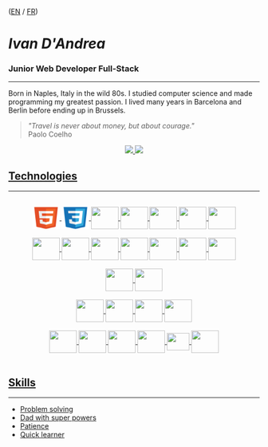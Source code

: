 ([EN](aboutme.md#en) / [FR](aboutme.md#fr))

# **_*Ivan D'Andrea*_** <a name="en"></a>

### Junior Web Developer Full-Stack

---

Born in Naples, Italy in the wild 80s. I studied computer science and made programming my greatest passion. I lived many years in Barcelona and Berlin before ending up in Brussels.

> _"Travel is never about money, but about courage."_  
>  Paolo Coelho

<div align="center">
  <a href="https://github.com/IvanDandrea86">
  <img height="180em" src="https://github-readme-stats.vercel.app/api?username=IvanDandrea86&show_icons=true&theme=dracula&include_all_commits=true&count_private=true"/>
  <img height="180em" src="https://github-readme-stats.vercel.app/api/top-langs/?username=IvanDandrea86&layout=compact&langs_count=7&theme=dracula"/>
</div>

## Technologies

---

<div align="center">
  <div style="display: inline_block"><br>

   <img align="center" height="45" width="55" src="https://raw.githubusercontent.com/devicons/devicon/master/icons/html5/html5-original.svg">
  <img align="center"  height="45" width="55" src="https://raw.githubusercontent.com/devicons/devicon/master/icons/css3/css3-original.svg">
    <img  align="center"  height="45" width="55" src="https://cdn.jsdelivr.net/gh/devicons/devicon/icons/sass/sass-original.svg" />
      <img align="center"  height="45" width="55" src="https://cdn.jsdelivr.net/gh/devicons/devicon/icons/react/react-original.svg" />
    
  <img align="center"  height="45" width="55" src="https://cdn.jsdelivr.net/gh/devicons/devicon/icons/nextjs/nextjs-original-wordmark.svg" />
  <img align="center"  height="45" width="55" src="https://cdn.jsdelivr.net/gh/devicons/devicon/icons/bootstrap/bootstrap-original.svg" />
   <img align="center"  height="45" width="55" src="https://cdn.jsdelivr.net/gh/devicons/devicon/icons/materialui/materialui-original.svg" />

   </div>
    <div style="display: inline_block"><br>
 <img align="center"  height="45" width="55" src="https://cdn.jsdelivr.net/gh/devicons/devicon/icons/javascript/javascript-original.svg" />
   <img align="center"  height="45" width="55" src="https://cdn.jsdelivr.net/gh/devicons/devicon/icons/typescript/typescript-original.svg" />
   <img align="center"  height="45" width="55" src="https://cdn.jsdelivr.net/gh/devicons/devicon/icons/npm/npm-original-wordmark.svg" />  
  <img align="center"  height="45" width="55" src="https://cdn.jsdelivr.net/gh/devicons/devicon/icons/nodejs/nodejs-original.svg" />
   <img align="center"  height="45" width="55" src="https://cdn.jsdelivr.net/gh/devicons/devicon/icons/express/express-original.svg" />
    <img align="center"  height="45" width="55" src="https://cdn.jsdelivr.net/gh/devicons/devicon/icons/nestjs/nestjs-plain.svg" />
    <img  align="center"  height="45" width="55" src="https://cdn.jsdelivr.net/gh/devicons/devicon/icons/graphql/graphql-plain-wordmark.svg" />
    </div>
     <div style="display: inline_block"><br>
    <img align="center"  height="45" width="55" src="https://cdn.jsdelivr.net/gh/devicons/devicon/icons/php/php-original.svg" />
    <img align="center"  height="45" width="55" src="https://cdn.jsdelivr.net/gh/devicons/devicon/icons/laravel/laravel-plain-wordmark.svg" />
   </div>
    <div style="display: inline_block"><br>
 <img align="center"  height="45" width="55" src="https://cdn.jsdelivr.net/gh/devicons/devicon/icons/mysql/mysql-original-wordmark.svg" />
 <img align="center"  height="45" width="55" src="https://cdn.jsdelivr.net/gh/devicons/devicon/icons/postgresql/postgresql-original.svg" />
  <img align="center"  height="45" width="55" src="https://cdn.jsdelivr.net/gh/devicons/devicon/icons/mongodb/mongodb-original-wordmark.svg" />
     <img align="center"  height="45" width="55" src="https://cdn.jsdelivr.net/gh/devicons/devicon/icons/redis/redis-original-wordmark.svg" />

   </div>
    <div style="display: inline_block"><br>
     <img align="center" height="45" width="55" src="https://cdn.jsdelivr.net/gh/devicons/devicon/icons/git/git-original.svg" /> 
 <img align="center"  height="45" width="55" src="https://cdn.jsdelivr.net/gh/devicons/devicon/icons/docker/docker-original.svg" />  
   <img align="center"  height="45" width="55" src="https://cdn.jsdelivr.net/gh/devicons/devicon/icons/heroku/heroku-plain-wordmark.svg" />
   <img align="center"  height="45" width="55" src="https://cdn.jsdelivr.net/gh/devicons/devicon/icons/circleci/circleci-plain-wordmark.svg" />
   <img align="center"  height="35" width="45" src="https://cdn.jsdelivr.net/gh/devicons/devicon/icons/jest/jest-plain.svg" />
   <img align="center"  height="45" width="55" src="https://cdn.jsdelivr.net/gh/devicons/devicon/icons/terraform/terraform-original-wordmark.svg" />

 </div>
<br>
</div>

## Skills

---

- Problem solving
- Dad with super powers
- Patience
- Quick learner
